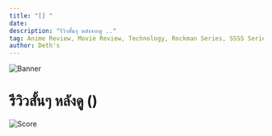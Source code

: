 ```yaml
---
title: "[] "
date: 
description: "รีวิวสั้นๆ หลังจากดู .."
tag: Anime Review, Movie Review, Technology, Rockman Series, SSSS Series, Apple
author: Deth's
---
```

![Banner]()

# รีวิวสั้นๆ หลังดู  ()

![Score](https://img.shields.io/badge/Score-<score>%2F10-coral?style=for-the-badge)